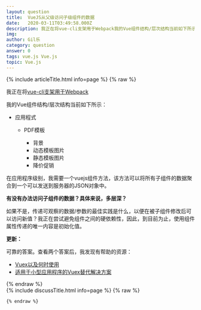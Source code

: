 ```yaml
---
layout: question
title:  VueJS从父级访问子级组件的数据
date:   2020-03-11T03:49:58.000Z
description: 我正在将vue-cli支架用于Webpack我的Vue组件结构/层次结构当前如下所示：应用程式PDF模板背景动态模板图片静态模板...
img: 
author: Gil乐
category: question
answer: 0
tags: vue.js Vue.js
topic: Vue.js
---
```

<div class="article-root">
  <div class="article">
    {% include articleTitle.html info=page %}
    {% raw %}
    <div class="article-content"><p><font style="vertical-align: inherit;"><font style="vertical-align: inherit;">我正在将</font></font><a href="https://github.com/vuejs-templates/webpack" rel="noreferrer"><font style="vertical-align: inherit;"><font style="vertical-align: inherit;">vue-cli支架用于Webpack</font></font></a></p>

<p><font style="vertical-align: inherit;"><font style="vertical-align: inherit;">我的Vue组件结构/层次结构当前如下所示：</font></font></p>

<ul>
<li><font style="vertical-align: inherit;"><font style="vertical-align: inherit;">应用程式

</font></font><ul>
<li><font style="vertical-align: inherit;"><font style="vertical-align: inherit;">PDF模板

</font></font><ul>
<li><font style="vertical-align: inherit;"><font style="vertical-align: inherit;">背景</font></font></li>
<li><font style="vertical-align: inherit;"><font style="vertical-align: inherit;">动态模板图片</font></font></li>
<li><font style="vertical-align: inherit;"><font style="vertical-align: inherit;">静态模板图片</font></font></li>
<li><font style="vertical-align: inherit;"><font style="vertical-align: inherit;">降价促销</font></font></li>
</ul></li>
</ul></li>
</ul>

<p><font style="vertical-align: inherit;"><font style="vertical-align: inherit;">在应用程序级别，我需要一个vuejs组件方法，该方法可以将所有子组件的数据聚合到一个可以发送到服务器的JSON对象中。 </font></font></p>

<p><strong><font style="vertical-align: inherit;"><font style="vertical-align: inherit;">有没有办法访问子组件的数据？</font><font style="vertical-align: inherit;">具体来说，多层深？</font></font></strong></p>

<p><font style="vertical-align: inherit;"><font style="vertical-align: inherit;">如果不是，传递可观察的数据/参数的最佳实践是什么，以便在被子组件修改后可以访问新值？</font><font style="vertical-align: inherit;">我正在尝试避免组件之间的硬依赖性，因此，到目前为止，使用组件属性传递的唯一内容是初始化值。</font></font></p>

<p><strong><font style="vertical-align: inherit;"><font style="vertical-align: inherit;">更新：</font></font></strong></p>

<p><font style="vertical-align: inherit;"><font style="vertical-align: inherit;">可靠的答案。</font><font style="vertical-align: inherit;">查看两个答案后，我发现有帮助的资源：</font></font></p>

<ul>
<li><a href="https://vuex.vuejs.org/" rel="noreferrer"><font style="vertical-align: inherit;"><font style="vertical-align: inherit;">Vuex以及何时使用</font></font></a></li>
<li><a href="https://vuejs.org/v2/guide/state-management.html#Simple-State-Management-from-Scratch" rel="noreferrer"><font style="vertical-align: inherit;"><font style="vertical-align: inherit;">适用于小型应用程序的Vuex替代解决方案</font></font></a></li>
</ul></div>
    {% endraw %}
  </div>

  <div class="discuss-wrapper">
    {% include discussTitle.html info=page %}
    {% raw %}
    
    {% endraw %}
  </div>
<div>
